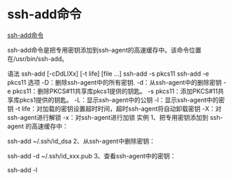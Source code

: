 <!--
 * @Author: tangdaoyong
 * @Date: 2021-08-17 16:35:08
 * @LastEditors: tangdaoyong
 * @LastEditTime: 2021-08-17 16:36:05
 * @Description: ssh-add命令
-->
# ssh-add命令

[ssh-add命令](https://my.oschina.net/itlzm/blog/1922085)

ssh-add命令是把专用密钥添加到ssh-agent的高速缓存中。该命令位置在/usr/bin/ssh-add。

语法
ssh-add [-cDdLlXx] [-t life] [file ...]
ssh-add -s pkcs11
ssh-add -e pkcs11
选项
-D：删除ssh-agent中的所有密钥.
-d：从ssh-agent中的删除密钥
-e pkcs11：删除PKCS#11共享库pkcs1提供的钥匙。
-s pkcs11：添加PKCS#11共享库pkcs1提供的钥匙。
-L：显示ssh-agent中的公钥
-l：显示ssh-agent中的密钥
-t life：对加载的密钥设置超时时间，超时ssh-agent将自动卸载密钥
-X：对ssh-agent进行解锁
-x：对ssh-agent进行加锁
实例
1、把专用密钥添加到 ssh-agent 的高速缓存中：

ssh-add ~/.ssh/id_dsa
2、从ssh-agent中删除密钥：

ssh-add -d ~/.ssh/id_xxx.pub
3、查看ssh-agent中的密钥：

ssh-add -l